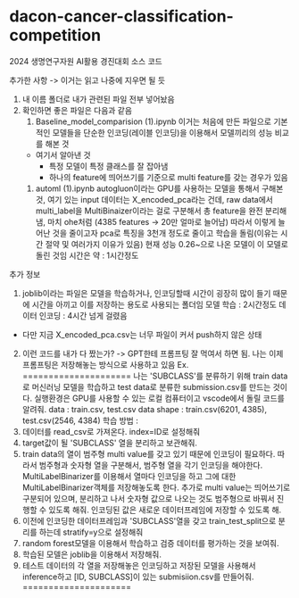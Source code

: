 # dacon-cancer-classification-competition
2024 생명연구자원 AI활용 경진대회 소스 코드

추가한 사항 -> 이거는 읽고 나중에 지우면 될 듯
1. 내 이름 폴더로 내가 관련된 파일 전부 넣어놨음
2. 확인하면 좋은 파일은 다음과 같음
   1. Baseline_model_comparision (1).ipynb
   이거는 처음에 만든 파일으로 기본적인 모델들을 단순한 인코딩(레이블 인코딩)을 이용해서 모델끼리의 성능 비교를 해본 것
   + 여기서 알아낸 것
     + 특정 모델이 특정 클래스를 잘 잡아냄
     + 하나의 feature에 띄어쓰기를 기준으로 multi feature를 갖는 경우가 있음
   1. automl (1).ipynb
   autogluon이라는 GPU를 사용하는 모델을 통해서 구해본 것, 여기 있는 input 데이터는 X_encoded_pca라는 건데, raw data에서 multi_label을 MultiBinaizer이라는 걸로 구분해서 총 feature을 완전 분리해냄, 마치 ohe처럼 (4385 features -> 20만 얼마로 늘어남)
   따라서 이렇게 늘어난 것을 줄이고자 pca로 특징을 3천개 정도로 줄이고 학습을 돌림(이유는 시간 절약 및 여러가지 이유가 있음)
   현재 성능 0.26~으로 나온 모델이 이 모델로 돌린 것임
   시간은 약 : 1시간정도

추가 정보
1. joblib이라는 파일은 모델을 학습하거나, 인코딩할때 시간이 굉장히 많이 들기 때문에 시간을 아끼고 이를 저장하는 용도로 사용되는 폴더임
모델 학습 : 2시간정도
데이터 인코딩 : 4시간 넘게 걸렸음 
+ 다만 지금 X_encoded_pca.csv는 너무 파일이 커서 push하지 않은 상태

2. 이런 코드를 내가 다 짰는가? -> GPT한테 프롬프팅 잘 먹여서 하면 됨. 나는 이제 프롬프팅은 저장해놓는 방식으로 사용하고 있음
Ex.
=====================
나는 'SUBCLASS'를 분류하기 위해 train data로 머신러닝 모델을 학습하고 test data로 분류한 submission.csv를 만드는 것이다. 실행환경은 GPU를 사용할 수 있는 로컬 컴퓨터이고 vscode에서 돌릴 코드를 알려줘.
data : train.csv, test.csv
data shape : train.csv(6201, 4385), test.csv(2546, 4384)
학습 방법 :
1. 데이터를 read_csv로 가져온다. index=ID로 설정해줘
2. target값이 될 'SUBCLASS' 열을 분리하고 보관해줘.
3. train data의 열이 범주형 multi value를 갖고 있기 때문에 인코딩이 필요하다. 따라서 범주형과 숫자형 열을 구분해서, 범주형 열을 각기 인코딩을 해야한다. MultiLabelBinarizer를 이용해서 열마다 인코딩을 하고 그에 대한 MultiLabelBinarizer객체를 저장해놓도록 한다. 추가로 multi value는 띄어쓰기로 구분되어 있으며, 분리하고 나서 숫자형 값으로 나오는 것도 범주형으로 바꿔서 진행할 수 있도록 해줘. 인코딩된 값은 새로운 데이터프레임에 저장할 수 있도록 해.
4. 이전에 인코딩한 데이터프레임과 'SUBCLASS'열을 갖고 train_test_split으로 분리를 하는데 stratify=y으로 설정해줘
5. random forest모델을 이용해서 학습하고 검증 데이터를 평가하는 것을 보여줘.
6. 학습된 모델은 joblib을 이용해서 저장해줘.
7. 테스트 데이터의 각 열을 저장해놓은 인코딩하고 저장된 모델을 사용해서 inference하고 [ID, SUBCLASS]이 있는 submisiion.csv를 만들어줘.
=====================